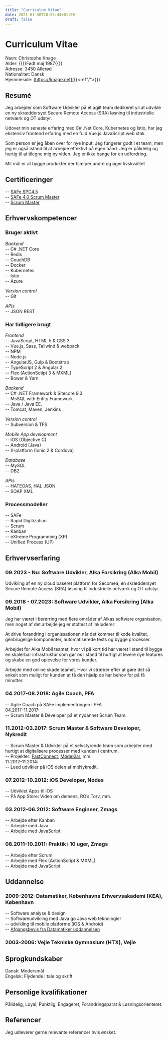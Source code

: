 ```yaml
---
title: "Curriculum Vitae"
date: 2021-01-30T20:53:44+01:00
draft: false
---
```


# Curriculum Vitae

Navn: Christophe Knage  
Alder: {{<age>}}Født maj 1987{{</age>}}  
Adresse: 3450 Allerød  
Nationalitet: Dansk  
Hjemmeside: [https://knage.net]({{<ref"/">}})  

## Resumé
Jeg arbejder som Software Udvikler på et agilt team dedikeret yil at udvikle en ny skræddersyet Secure Remote Access (SRA) løsning til industrielle netværk og OT udstyr.

Udover min seneste erfaring med C# .Net Core, Kubernetes og Istio, har jeg ekstensiv frontend erfaring med en fuld Vue.js JavaScript web stak.

Som person er jeg åben over for nye input. Jeg fungerer godt i et team, men jeg er også istand til at arbejde effektivt på egen hånd. Jeg er pålidelig og hurtig til at tilegne mig ny viden. Jeg er ikke bange for en udfordring. 

Mit mål er at bygge produkter der hjælper andre og øger livskvalitet

## Certificeringer
-- [SAFe SPC4.5](/documents/SAFe_SPC4_Certificate.pdf)  
-- [SAFe 4.0 Scrum Master](/documents/SAFe-Certificate.pdf)  
-- [Scrum Master](/documents/Christophe-Knage-ScrumAlliance_CSM_Certificate.pdf)  

## Erhvervskompetencer
### Bruger aktivt
*Backend*  
-- C# .NET Core  
-- Redis  
-- CouchDB  
-- Docker  
-- Kubernetes  
-- Istio  
-- Azure

*Version control*  
-- Git  

*APIs*  
-- JSON REST  

### Har tidligere brugt
*Frontend*  
-- JavaScript, HTML 5 & CSS 3  
-- Vue.js, Sass, Tailwind & webpack  
-- NPM  
-- Node.js  
-- AngularJS, Gulp & Bootstrap  
-- TypeScript 2 & Angular 2  
-- Flex (ActionSctipt 3 & MXML)  
-- Bower & Yarn  

*Backend*  
-- C# .NET Framework & Sitecore 9.3  
-- MsSQL with Entity Framework  
-- Java / Java EE.  
-- Tomcat, Maven, Jenkins  

*Version control*  
-- Subversion & TFS  

*Mobile App development*  
-- iOS (Objective C)  
-- Android (Java)  
-- X-platform (Ionic 2 & Cordova)  

*Database*  
-- MySQL  
-- DB2  

*APIs*  
-- HATEOAS, HAL JSON  
-- SOAP XML  

### Processmodeller
-- SAFe  
-- Rapid Digitization  
-- Scrum  
-- Kanban  
-- eXtreme Programming (XP)  
-- Unified Process (UP)  

## Erhvervserfaring
### 09.2023 - Nu: Software Udvikler, Alka Forsikring (Alka Mobil)
Udvikling af en ny cloud baseret platform for Secomea; en skræddersyet Secure Remote Access (SRA) løsning til industrielle netværk og OT udstyr.

### 09.2018 - 07.2023: Software Udvikler, Alka Forsikring (Alka Mobil)
Jeg har været i berørring med flere områder af Alkas software organisation, men noget af det arbejde jeg er stoltest af inkluderer: 

At drive forandring i organissationen når det kommer til kode kvalitet, genbrugelige komponenter, automatiserede tests og bygge processer. 

Arbejdet for Alka Mobil teamet, hvor vi på kort tid har været i stand til bygge en skalerbar infrastruktur som gør os i stand til hurtigt at levere nye features og skabe en god oplevelse for vores kunder.

Arbejde med online skade teamet. Hvor vi stræber efter at gøre det så enkelt som muligt for kunden at få den hjælp de har behov for på få minutter. 

### 04.2017-08.2018: Agile Coach, PFA
-- Agile Coach på  SAFe implementringen i PFA  
04.2017-11.2017:  
-- Scrum Master & Developer på et nydannet Scrum Team.  

### 11.2012-03.2017: Scrum Master & Software Developer, Nykredit
-- Scrum Master & Udvikler på et selvstyrende team som arbejder med hurtigt at digitalisere processer med kunden i centrum.  
-- Projekter: [FastConnect](/img/FastConnect.png), [MødeKlar](/img/MoedeKlar.png), mm.  
11.2012-11.2014:  
-- Leed udvikler på iOS delen af mitNykredit.  

### 07.2012-10.2012: iOS Developer, Nodes
-- Udviklet Apps til iOS  
-- På App Store: Viden om demens, RO’s Torv, mm.  

### 03.2012-06.2012: Software Engineer, Zmags
-- Arbejde efter Kanban  
-- Arbejde med Java  
-- Arbejde med JavaScript  

### 08.2011-10.2011: Praktik i 10 uger, Zmags
-- Arbejde efter Scrum  
-- Arbejde med Flex (ActionScript & MXML)  
-- Arbejde med JavaScript  

## Uddannelse
### 2009-2012: Datamatiker, Københavns Erhvervsakademi (KEA), København
-- Software analyse & design  
-- Softwareudvikling med Java go Java web teknologier  
-- udvikling til mobile platforme (iOS & Android)  
-- [Afgangsbevis fra Datamatiker uddannelsen](/documents/Diploma-of-AP-Graduate-in-Computer-Science.pdf)  

### 2003-2006: Vejle Tekniske Gymnasium (HTX), Vejle

## Sprogkundskaber
Dansk: Modersmål  
Engelsk: Flydende i tale og skrift  

## Personlige kvalifikationer
Pålidelig, Loyal, Punktlig, Engageret, Forandringsparat & Løsningsorienteret.  

## Referencer
Jeg udleverer gerne relevante referencer hvis ønsket.  
